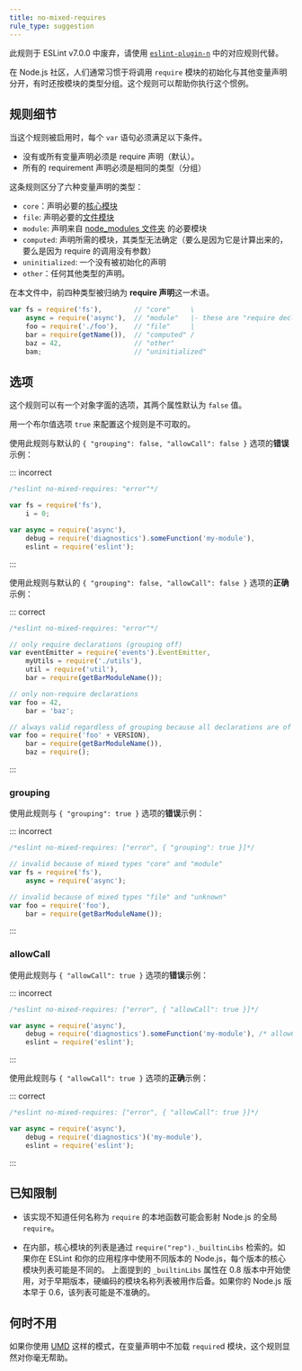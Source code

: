 ```yaml
---
title: no-mixed-requires
rule_type: suggestion
---
```


此规则于 ESLint v7.0.0 中废弃，请使用 [`eslint-plugin-n`](https://github.com/eslint-community/eslint-plugin-n) 中的对应规则代替。

在 Node.js 社区，人们通常习惯于将调用 `require` 模块的初始化与其他变量声明分开，有时还按模块的类型分组。这个规则可以帮助你执行这个惯例。

## 规则细节

当这个规则被启用时，每个 `var` 语句必须满足以下条件。

* 没有或所有变量声明必须是 require 声明（默认）。
* 所有的 requirement 声明必须是相同的类型（分组）

这条规则区分了六种变量声明的类型：

* `core`：声明必要的[核心模块][1]
* `file`: 声明必要的[文件模块][2]
* `module`: 声明来自 [node_modules 文件夹][3] 的必要模块
* `computed`: 声明所需的模块，其类型无法确定（要么是因为它是计算出来的，要么是因为 require 的调用没有参数）
* `uninitialized`: 一个没有被初始化的声明
* `other`：任何其他类型的声明。

在本文件中，前四种类型被归纳为 **require 声明**这一术语。

```js
var fs = require('fs'),        // "core"     \
    async = require('async'),  // "module"   |- these are "require declaration"s
    foo = require('./foo'),    // "file"     |
    bar = require(getName()),  // "computed" /
    baz = 42,                  // "other"
    bam;                       // "uninitialized"
```

## 选项

这个规则可以有一个对象字面的选项，其两个属性默认为 `false` 值。

用一个布尔值选项 `true` 来配置这个规则是不可取的。

使用此规则与默认的 `{ "grouping": false, "allowCall": false }` 选项的**错误**示例：

::: incorrect

```js
/*eslint no-mixed-requires: "error"*/

var fs = require('fs'),
    i = 0;

var async = require('async'),
    debug = require('diagnostics').someFunction('my-module'),
    eslint = require('eslint');
```

:::

使用此规则与默认的 `{ "grouping": false, "allowCall": false }` 选项的**正确**示例：

::: correct

```js
/*eslint no-mixed-requires: "error"*/

// only require declarations (grouping off)
var eventEmitter = require('events').EventEmitter,
    myUtils = require('./utils'),
    util = require('util'),
    bar = require(getBarModuleName());

// only non-require declarations
var foo = 42,
    bar = 'baz';

// always valid regardless of grouping because all declarations are of the same type
var foo = require('foo' + VERSION),
    bar = require(getBarModuleName()),
    baz = require();
```

:::

### grouping

使用此规则与 `{ "grouping": true }` 选项的**错误**示例：

::: incorrect

```js
/*eslint no-mixed-requires: ["error", { "grouping": true }]*/

// invalid because of mixed types "core" and "module"
var fs = require('fs'),
    async = require('async');

// invalid because of mixed types "file" and "unknown"
var foo = require('foo'),
    bar = require(getBarModuleName());
```

:::

### allowCall

使用此规则与 `{ "allowCall": true }` 选项的**错误**示例：

::: incorrect

```js
/*eslint no-mixed-requires: ["error", { "allowCall": true }]*/

var async = require('async'),
    debug = require('diagnostics').someFunction('my-module'), /* allowCall doesn't allow calling any function */
    eslint = require('eslint');
```

:::

使用此规则与 `{ "allowCall": true }` 选项的**正确**示例：

::: correct

```js
/*eslint no-mixed-requires: ["error", { "allowCall": true }]*/

var async = require('async'),
    debug = require('diagnostics')('my-module'),
    eslint = require('eslint');
```

:::

## 已知限制

* 该实现不知道任何名称为 `require` 的本地函数可能会影射 Node.js 的全局 `require`。

* 在内部，核心模块的列表是通过 `require("rep")._builtinLibs` 检索的。如果你在 ESLint 和你的应用程序中使用不同版本的 Node.js，每个版本的核心模块列表可能是不同的。
  上面提到的 `_builtinLibs` 属性在 0.8 版本中开始使用，对于早期版本，硬编码的模块名称列表被用作后备。如果你的 Node.js 版本早于 0.6，该列表可能是不准确的。

## 何时不用

如果你使用 [UMD][4] 这样的模式，在变量声明中不加载 `require`d 模块，这个规则显然对你毫无帮助。

[1]: https://nodejs.org/api/modules.html#modules_core_modules
[2]: https://nodejs.org/api/modules.html#modules_file_modules
[3]: https://nodejs.org/api/modules.html#modules_loading_from_node_modules_folders
[4]: https://github.com/umdjs/umd
